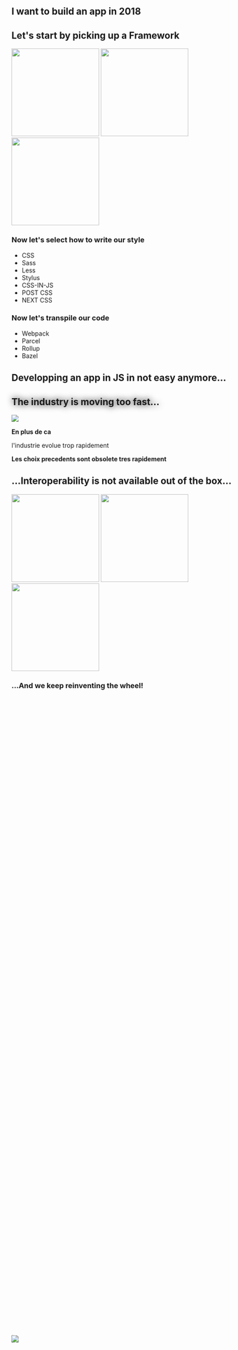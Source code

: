 <section>
    <h2>I want to build an app in 2018</h2>
    <aside class="notes">
        <b></b>
    </aside>
</section>

<section>
    <h2>Let's start by picking up a Framework</h2>
    <div style="margin: 0;">
        <img src="../../img/react-logo.png" height="200" class="img-plain no-margin"/>
        <img src="../../img/vue-logo.png" height="200" class="img-plain no-margin"/>
        <img src="../../img/angular-logo.png" height="200" class="img-plain no-margin"/>
    </div>
    <aside class="notes">
        <b></b>
    </aside>
</section>

<section>
    <h3>Now let's select how to write our style</h3>
    <ul>
        <li>CSS</li>
        <li>Sass</li>
        <li>Less</li>
        <li>Stylus</li>
        <li>CSS-IN-JS</li>
        <li>POST CSS</li>
        <li>NEXT CSS</li>
    </ul>
    <aside class="notes">
        <b></b>
    </aside>
</section>

<section>
    <h3>Now let's transpile our code</h3>
    <ul>
        <li>Webpack</li>
        <li>Parcel</li>
        <li>Rollup</li>
        <li>Bazel</li>
    </ul>
    <aside class="notes">
        <b></b>
    </aside>
</section>

<section>
    <h2>Developping an app in JS in not easy anymore...</h2>
    <aside class="notes">
    </aside>
</section>

<section>
    <h2 style="text-shadow: 0px 0px 15px rgba(0, 0, 0, 1);">The industry is moving too fast...</h2>
    <img src="./img/fwk_too_fast.png" class="img-plain"/>
    <aside class="notes">
        <p><b>En plus de ca</b></p>
        <p>l'industrie evolue trop rapidement</p>
        <p><b>Les choix precedents sont obsolete tres rapidement</b></p>
    </aside>
</section>

<section>
    <h2>...Interoperability is not available out of the box...</h2>
    <div style="margin: 0;">
        <img src="../../img/react-logo.png" height="200" class="img-plain no-margin"/>
        <img src="../../img/vue-logo.png" height="200" class="img-plain no-margin"/>
        <img src="../../img/angular-logo.png" height="200" class="img-plain no-margin"/>
    </div>
    <aside class="notes">
    </aside>
</section>

<section class="stretch">
    <h3>...And we keep reinventing the wheel!</h3>
    <div style="height: 75%; position: relative; width: 100%; display: flex; justify-items: center; align-items: center; align-content: center; flex: 1;">
        <div class="fragment"></div>
        <img data-autoslide="1000" style="position: absolute; transform: rotate(0.005turn) " src="./img/material/material-design-1.png" class="img-plain fragment zoom-in"/>
        <img data-autoslide="1000" style="position: absolute; transform: rotate(-0.005turn) " src="./img/material/material-design-2.png" class="img-plain fragment zoom-in"/>
        <img data-autoslide="1000" style="position: absolute; transform: rotate(0.008turn) " src="./img/material/material-design-3.png" class="img-plain fragment zoom-in"/>
        <img data-autoslide="1000" style="position: absolute; transform: rotate(-0.008turn) " src="./img/material/material-design-4.png" class="img-plain fragment zoom-in"/>
        <img data-autoslide="1000" style="position: absolute; transform: rotate(0.010turn) " src="./img/material/material-design-5.png" class="img-plain fragment zoom-in"/>
        <img data-autoslide="1000" style="position: absolute; transform: rotate(-0.010turn) " src="./img/material/material-design-6.png" class="img-plain fragment zoom-in"/>
        <img data-autoslide="1000" style="position: absolute; transform: rotate(0.015turn) " src="./img/material/material-design-7.png" class="img-plain fragment zoom-in"/>
        <img data-autoslide="1000" style="position: absolute; transform: rotate(-0.015turn)" src="./img/material/material-design-8.png" class="img-plain fragment zoom-in"/>
        <img data-autoslide="1000" style="position: absolute; transform: rotate(0.005turn)" src="./img/material/material-design-9.png" class="img-plain fragment zoom-in"/>
        <img style="position: absolute; transform: rotate(-0.005turn)" src="./img/material/material-design-10.png" class="img-plain fragment zoom-in"/>
        <!-- <img style="position: absolute; left: calc(50% - 250px);" src="./img/material/illuminati.png" class="img-plain fragment zoom-in"/> -->
    </div>
    <aside class="notes">
        <p><b>Tout ces projets sont des implementations des specs Material design pour plusieurs framework</b></p>
        <p>C'est clairement un perte de temps et de resource sachant que ca ne reste ques des ripples effects sur des boutons</p>
    </aside>
</section>

<section>
    <h2>All this complexity is coming to an end with <span style="color: var(--primary)">Web Components</span></h2>
    <aside class="notes">
        <p><b>Promesses de web components</b></p>
        <ul>
            <li>Deleguer au navigateur le plus possible au lieu de nos frameworks favoris</li>
            <li>Mutualiser les resources</li>
            <li>Capitaliser sur des elements web vraiment commun sur le long terme</li>
        </ul>
    </aside>
</section>

<section>
<h2>Size matters (Gzipped)</h2>
<pre style="font-size: 25px; color: white;">
angular  ▉▉▉▉▉▉▉▉▉▉▉▉▉▉▉▉▉▉▉▉▉▉▉▉▉▉▉▉▉▉ 59kb
stencil  ▉▉▉▉▉▋ 11kb
native   ▉▎ 2.5kb
</pre>
    <ul>
        <li class="fragment">Native is 23 times smaller than Angular</li>
        <li class="fragment">Stencil is 5 times smaller than Angular</li>
    </ul>
    <aside class="notes">
        <p><b>Pour finir de vous convaincre</b></p>
        <p>apres l'aspect plus philosophique penchant nous sur l'aspect benchmark, l'aspect</p>
    </aside>
</section>

<section>
<h2>Time matters (FMP 3G 📱 in ms)</h2>
<pre style="font-size: 21px; color: white;">
Angular              ▉▉▉▉▉▉▉▉▉▉▉▉▉▉▉▉▉▉▉▉▉▉▉▉▉▉▉▉▉▉ 3000
Stencil              ▉▉▉▉▉▉▉▉▉▉▊ 1070
Native               ▉▉▉▉▉▉▉▉▉▉▎ 1030
Stencil Pre Rendered ▉▉▉▉▉▉▉▉▉▊ 980
</pre>
    <ul>
        <li class="fragment">Native & Stencil 3 times faster than Angular</li>
    </ul>
    <aside class="notes">
        <p>FMP: First meaningful paint</p>
        <p>Maintenant que vous etes bien chaud, que vous comprenez l'interet des web components sur le papier, voyons voir les details.</p>
    </aside>
</section>


